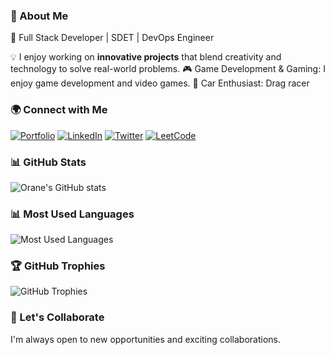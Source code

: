 ### 📜 About Me
🚀 Full Stack Developer | SDET | DevOps Engineer

💡 I enjoy working on **innovative projects** that blend creativity and technology to solve real-world problems. 🎮 Game Development & Gaming: I enjoy game development and video games. 🚗 Car Enthusiast: Drag racer

### 🌍 Connect with Me
<p align="left">
  <a href="https://www.oranefindley.com/" target="_blank"><img src="https://img.shields.io/badge/Portfolio-000?style=for-the-badge&logo=google-chrome&logoColor=white" alt="Portfolio"></a>
  <a href="https://www.linkedin.com/in/orane-findley" target="_blank"><img src="https://img.shields.io/badge/LinkedIn-0077B5?style=for-the-badge&logo=linkedin&logoColor=white" alt="LinkedIn"></a>
  <a href="https://twitter.com/orane_findley" target="_blank"><img src="https://img.shields.io/badge/Twitter-1DA1F2?style=for-the-badge&logo=twitter&logoColor=white" alt="Twitter"></a>
  <a href="https://leetcode.com/u/ofindley/" target="_blank"><img src="https://img.shields.io/badge/LeetCode-FFA116?style=for-the-badge&logo=leetcode&logoColor=white" alt="LeetCode"></a>
</p>

### 📊 GitHub Stats
<p align="left">
  <img src="https://github-readme-stats.vercel.app/api?username=ofindley&show_icons=true&theme=radical&cache_seconds=3600" alt="Orane's GitHub stats">
</p>

### 📊 Most Used Languages
<p align="left">
  <img src="https://github-readme-stats.vercel.app/api/top-langs/?username=ofindley&layout=compact&theme=radical&cache_seconds=3600" alt="Most Used Languages">
</p>

### 🏆 GitHub Trophies
<p align="left">
  <img src="https://github-profile-trophy.vercel.app/?username=ofindley&theme=radical&cache_seconds=3600" alt="GitHub Trophies">
</p>

### 🤝 Let's Collaborate
I'm always open to new opportunities and exciting collaborations.

